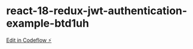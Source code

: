 # react-18-redux-jwt-authentication-example-btd1uh

[Edit in Codeflow ⚡️](https://stackblitz.com/~/github.com/paulweezydesign/react-18-redux-jwt-authentication-example-btd1uh)